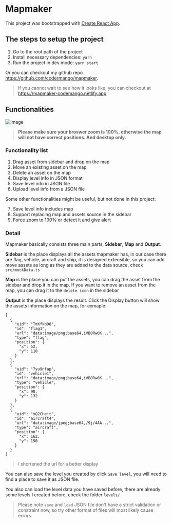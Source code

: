# Mapmaker

This project was bootstrapped with [Create React App](https://github.com/facebook/create-react-app).

## The steps to setup the project
  1. Go to the root path of the project
  2. Install necessary dependencies: `yarn`
  3. Run the project in dev mode: `yarn start`

Or you can checkout my github repo https://github.com/codermango/mapmaker.

> If you cannot wait to see how it looks like, you can checkout at https://mapmaker-codemango.netlify.app

## Functionalities
![image](https://user-images.githubusercontent.com/4600839/116824787-4b2ddc80-ab8c-11eb-874b-090f54b45171.png)

> **Please make sure your broswer zoom is 100%, otherwise the map will not have correct positions. And desktop only.**

### Functionality list

1. Drag asset from sidebar and drop on the map
2. Move an existing asset on the map
3. Delete an asset on the map
4. Display level info in JSON format
5. Save level info in JSON file
6. Upload level info from a JSON file

Some other functionalities might be useful, but not done in this project:

7. Save level info includes map
8. Support replacing map and assets source in the sidebar
9. Force zoom to 100% or detect it and give alert

### Detail

Mapmaker basically consists three main parts, **Sidebar**, **Map** and **Output**.

**Sidebar** is the place displays all the assets mapmaker has, in our case there are flag, vehicle, aircraft and ship, it is designed extensible, so you can add move assets as long as they are added to the data source, check `src/mockData.ts`

**Map** is the place you can put the assets, you can drag the asset from the sidebar and drop it in the map. If you want to remove an asset from the map, you can drag it to the `delete icon` in the sidebar

**Output** is the place displays the result. Click the Display button will show the assets information on the map, for exmaple:
```
[
  {
    "uid": "TmXfkbD8",
    "id": "flag1",
    "url": "data:image/png;base64,iVBORw0K...",
    "type": "flag",
    "position": {
      "x": 52,
      "y": 110
    }
  },
  {
    "uid": "7yu9nfap",
    "id": "vehicle1",
    "url": "data:image/png;base64,iVBORw0K...",
    "type": "vehicle",
    "position": {
      "x": 98,
      "y": 132
    }
  },
  {
    "uid": "xQ2CHejt",
    "id": "aircraft4",
    "url": "data:image/jpeg;base64,/9j/4AA...",
    "type": "aircraft",
    "position": {
      "x": 162,
      "y": 150
    }
  }
]
```

> I shortened the url for a better display


You can also save the level you created by click `Save level`, you will need to find a place to save it as JSON file.

You also can load the level data you have saved before, there are already some levels I created before, check the folder `levels/`

> Please note `save` and `load` JSON file don't have a strict validation or constraint now, so try other format of files will most likely cause errors.